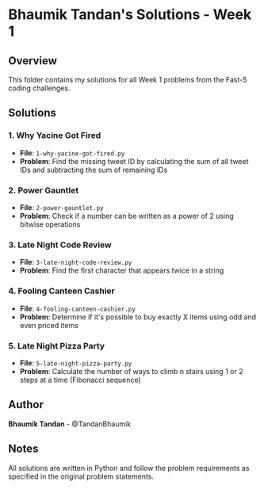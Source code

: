 # Bhaumik Tandan's Solutions - Week 1

## Overview
This folder contains my solutions for all Week 1 problems from the Fast-5 coding challenges.

## Solutions

### 1. Why Yacine Got Fired
- **File**: `1-why-yacine-got-fired.py`
- **Problem**: Find the missing tweet ID by calculating the sum of all tweet IDs and subtracting the sum of remaining IDs

### 2. Power Gauntlet
- **File**: `2-power-gauntlet.py`
- **Problem**: Check if a number can be written as a power of 2 using bitwise operations

### 3. Late Night Code Review
- **File**: `3-late-night-code-review.py`
- **Problem**: Find the first character that appears twice in a string

### 4. Fooling Canteen Cashier
- **File**: `4-fooling-canteen-cashier.py`
- **Problem**: Determine if it's possible to buy exactly X items using odd and even priced items

### 5. Late Night Pizza Party
- **File**: `5-late-night-pizza-party.py`
- **Problem**: Calculate the number of ways to climb n stairs using 1 or 2 steps at a time (Fibonacci sequence)

## Author
**Bhaumik Tandan** - @TandanBhaumik

## Notes
All solutions are written in Python and follow the problem requirements as specified in the original problem statements.